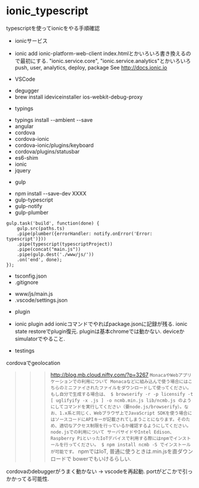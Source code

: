 # ionic_typescript

typescriptを使ってionicをやる手順確認

+ ionicサービス
 - ionic add ionic-platform-web-client
index.htmlとかいろいろ書き換えるので最初にする.
"ionic.service.core", "ionic.service.analytics"とかいろいろ
push, user, analytics, deploy, package
See http://docs.ionic.io
+ VSCode
 - degugger
 - brew install ideviceinstaller ios-webkit-debug-proxy
+ typings
 - typings install --ambient --save
 - angular
 - cordova
 - cordova-ionic
 - cordova-ionic/plugins/keyboard
 - cordova/plugins/statusbar
 - es6-shim
 - ionic
 - jquery
+ gulp
 - npm install --save-dev XXXX
 - gulp-typescript
 - gulp-notify
 - gulp-plumber
```
gulp.task('build', function(done) {
    gulp.src(paths.ts)
    .pipe(plumber({errorHandler: notify.onError('Error: typescript')}))
    .pipe(typescript(typescriptProject))
    .pipe(concat("main.js"))
    .pipe(gulp.dest('./www/js/'))
    .on('end', done);
});
```
+ tsconfig.json
+ .gitignore
 - www/js/main.js
 - .vscode/settings.json
+ plugin
 - ionic plugin add
ionicコマンドでやればpackage.jsonに記録が残る.
ionic state restoreでplugin復元.
pluginは基本chromeでは動かない. deviceかsimulatorでやること.
+ testings

cordovaでgeolocation
<meta http-equiv="Content-Security-Policy" content="default-src *; script-src 'self' 'unsafe-inline' 'unsafe-eval' *; style-src  'self' 'unsafe-inline' *">

>>> http://blog.mb.cloud.nifty.com/?p=3267
``
MonacaやWebアプリケーションでの利用について
Monacaなどに組み込んで使う場合にはこちらのミニファイされたファイルをダウンロードして使ってください。もし自分で生成する場合は、
$ browserify -r -p licensify -t [ uglifyify -x .js ] -o ncmb.min.js lib/ncmb.js
のようにしてコマンドを実行してください（要node.js/browserify）。なお、1.x系と同じく、Webブラウザ上でJavaScript SDKを使う場合にはソースコードにAPIキーが記載されてしまうことになります。そのため、適切なアクセス制限を行っているか確認するようにしてください。
node.jsでの利用について
サーバサイドやIntel Edison、Raspberry PiといったIoTデバイスで利用する際にはnpmでインストールを行ってください。
$ npm install ncmb -S
でインストールが可能です。
``
npmではIoT, 普通に使うときは.min.jsを直ダウンロードで
> bowerでもいけるらしい.

cordovaのdebuggerがうまく動かない -> vscodeを再起動. portがどこかで引っかかってる可能性.
